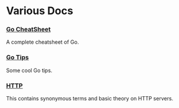 # Various Docs

### [Go CheatSheet](https://github.com/astenmies/various-docs/blob/master/go-cheatsheet.md)
A complete cheatsheet of Go.

### [Go Tips](https://github.com/astenmies/various-docs/blob/master/go-tips.md)
Some cool Go tips.

### [HTTP](https://github.com/astenmies/various-docs/blob/master/http.md)
This contains synonymous terms and basic theory on HTTP servers.
